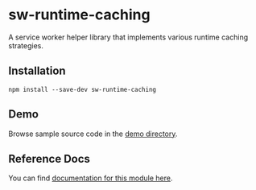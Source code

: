 <!-- DO NOT EDIT. This page is autogenerated. -->
<!-- To make changes, edit templates/Project-README.hbs, not this file. -->
# sw-runtime-caching

A service worker helper library that implements various runtime caching strategies.

## Installation

`npm install --save-dev sw-runtime-caching`

## Demo

Browse sample source code in the [demo directory](https://github.com/GoogleChrome/sw-helpers/tree/master/packages/sw-runtime-caching/demo).

## Reference Docs

You can find [documentation for this module here](https://googlechrome.github.io/sw-helpers/reference-docs/stable/latest/module-sw-runtime-caching.html#main).
